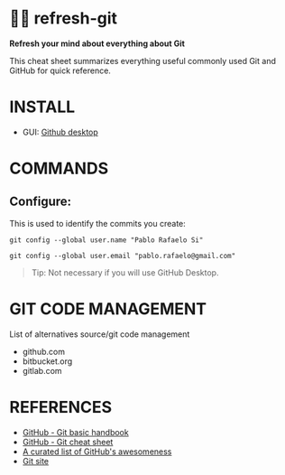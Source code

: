# 🤹🏻‍ refresh-git
**Refresh your mind about everything about Git** 

This cheat sheet summarizes everything useful commonly used Git and GitHub for quick reference.

# INSTALL
- GUI: [Github desktop](https://github.com/desktop/desktop) 

# COMMANDS


## Configure:
This is used to identify the commits you create:

`git config --global user.name "Pablo Rafaelo Si"`

`git config --global user.email "pablo.rafaelo@gmail.com"`

> Tip: Not necessary if you will use GitHub Desktop.

# GIT CODE MANAGEMENT
List of alternatives source/git code management
- github.com
- bitbucket.org
- gitlab.com

# REFERENCES
- [GitHub - Git basic handbook](https://guides.github.com/introduction/git-handbook/#basic-git)
- [GitHub - Git cheat sheet](https://github.github.com/training-kit/downloads/github-git-cheat-sheet.pdf)
- [A curated list of GitHub's awesomeness](https://github.com/phillipadsmith/awesome-github)
- [Git site](https://git-scm.com/)


